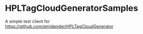 # HPLTagCloudGeneratorSamples

A simple test client for https://github.com/emidander/HPLTagCloudGenerator 
